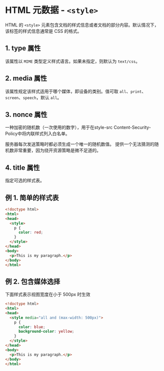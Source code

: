 # HTML 元数据 - `<style>`

HTML 的 `<style>` 元素包含文档的样式信息或者文档的部分内容。默认情况下，该标签的样式信息通常是 CSS 的格式。

## 1. type 属性

该属性以 `MIME` 类型定义样式语言。如果未指定，则默认为 `text/css`。

## 2. media 属性

该属性规定该样式适用于哪个媒体，即设备的类别。值可取 `all`、`print`、`screen`、`speech`，默认 `all`。

## 3. nonce 属性

一种加密的随机数（一次使用的数字），用于在style-src Content-Security-Policy中将内联样式列入白名单。 

服务器每次发送策略时都必须生成一个唯一的随机数值。 提供一个无法猜测的随机数非常重要，因为绕开资源策略是微不足道的。

## 4. title 属性

指定可选的样式表。

## 例 1. 简单的样式表

```html
<!doctype html>
<html>
<head>
  <style>
    p {
      color: red;
    }
  </style>
</head>
<body>
  <p>This is my paragraph.</p>
</body>
</html>
```

## 例 2. 包含媒体选择

下面样式表示视图宽度在小于 500px 时生效

```html
<!doctype html>
<html>
<head>
  <style media="all and (max-width: 500px)">
    p {
      color: blue;
      background-color: yellow;
    }
  </style>
</head>
<body>
  <p>This is my paragraph.</p>
</body>
</html>
```
